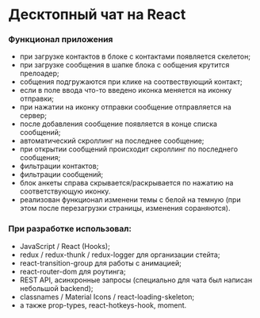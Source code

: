 # Десктопный чат на React 

### Функционал приложения

- при загрузке контактов в блоке с контактами появляется скелетон; 
- при загрузке сообщения в шапке блока с ообщения крутится прелоадер;
- собщения подгружаются при клике на соотвествующий контакт;
- если в поле ввода что-то введено иконка меняется на иконку отправки;
- при нажатии на иконку отправки сообщение отправляется на сервер;
- после добавления сообщение появляется в конце списка сообщений;
- автоматический скроллинг на последнее сообщение;
- при открытии сообщений происходит скроллинг по последнего сообщения;
- фильтрации контактов;
- фильтрации сообщений;
- блок анкеты справа скрывается/раскрывается по нажатию на соответствующую иконку.
- реализован функционал изменени темы с белой на темную (при этом после перезагрузки страницы, изменения сораняются).


### При разработке использовал:

- JavaScript / React (Hooks);
- redux / redux-thunk / redux-logger для организации стейта;
- react-transition-group для работы с анимацией;
- react-router-dom для роутинга;
- REST API, асинхронные запросы (специально для чата был написан небольшой backend);
- classnames / Material Icons / react-loading-skeleton;
- а также prop-types, react-hotkeys-hook, moment.
